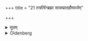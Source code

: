+++
title = "21 तत्रर्त्विग्ब्रह्मा सायम्प्रातर्होमवर्जम्"

+++

<details><summary>मूलम्</summary>

तत्रर्त्विग्ब्रह्मा सायम्प्रातर्होमवर्जम् २१
</details>

<details><summary>Oldenberg</summary>

21. Or if he has spoken (words) which are unworthy of the sacrifice, let him murmur the Mahāvyāhr̥tis,
</details>
